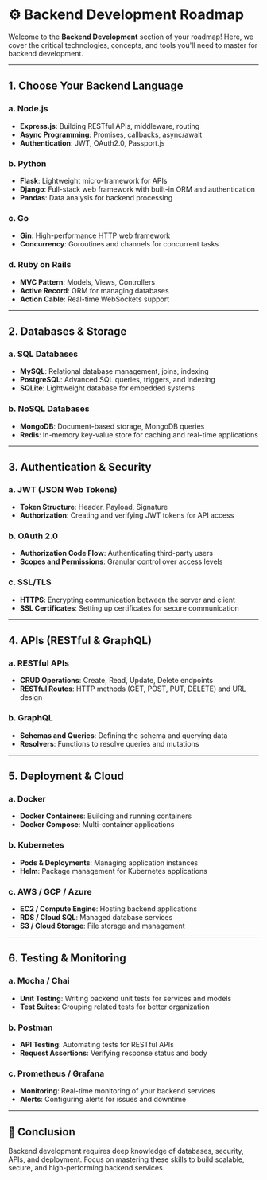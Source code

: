 # ⚙️ Backend Development Roadmap

Welcome to the **Backend Development** section of your roadmap! Here, we cover the critical technologies, concepts, and tools you'll need to master for backend development.

---

## 1. **Choose Your Backend Language**

### a. **Node.js**
- **Express.js**: Building RESTful APIs, middleware, routing
- **Async Programming**: Promises, callbacks, async/await
- **Authentication**: JWT, OAuth2.0, Passport.js

### b. **Python**
- **Flask**: Lightweight micro-framework for APIs
- **Django**: Full-stack web framework with built-in ORM and authentication
- **Pandas**: Data analysis for backend processing

### c. **Go**
- **Gin**: High-performance HTTP web framework
- **Concurrency**: Goroutines and channels for concurrent tasks

### d. **Ruby on Rails**
- **MVC Pattern**: Models, Views, Controllers
- **Active Record**: ORM for managing databases
- **Action Cable**: Real-time WebSockets support

---

## 2. **Databases & Storage**

### a. **SQL Databases**
- **MySQL**: Relational database management, joins, indexing
- **PostgreSQL**: Advanced SQL queries, triggers, and indexing
- **SQLite**: Lightweight database for embedded systems

### b. **NoSQL Databases**
- **MongoDB**: Document-based storage, MongoDB queries
- **Redis**: In-memory key-value store for caching and real-time applications

---

## 3. **Authentication & Security**

### a. **JWT (JSON Web Tokens)**
- **Token Structure**: Header, Payload, Signature
- **Authorization**: Creating and verifying JWT tokens for API access

### b. **OAuth 2.0**
- **Authorization Code Flow**: Authenticating third-party users
- **Scopes and Permissions**: Granular control over access levels

### c. **SSL/TLS**
- **HTTPS**: Encrypting communication between the server and client
- **SSL Certificates**: Setting up certificates for secure communication

---

## 4. **APIs (RESTful & GraphQL)**

### a. **RESTful APIs**
- **CRUD Operations**: Create, Read, Update, Delete endpoints
- **RESTful Routes**: HTTP methods (GET, POST, PUT, DELETE) and URL design

### b. **GraphQL**
- **Schemas and Queries**: Defining the schema and querying data
- **Resolvers**: Functions to resolve queries and mutations

---

## 5. **Deployment & Cloud**

### a. **Docker**
- **Docker Containers**: Building and running containers
- **Docker Compose**: Multi-container applications

### b. **Kubernetes**
- **Pods & Deployments**: Managing application instances
- **Helm**: Package management for Kubernetes applications

### c. **AWS / GCP / Azure**
- **EC2 / Compute Engine**: Hosting backend applications
- **RDS / Cloud SQL**: Managed database services
- **S3 / Cloud Storage**: File storage and management

---

## 6. **Testing & Monitoring**

### a. **Mocha / Chai**
- **Unit Testing**: Writing backend unit tests for services and models
- **Test Suites**: Grouping related tests for better organization

### b. **Postman**
- **API Testing**: Automating tests for RESTful APIs
- **Request Assertions**: Verifying response status and body

### c. **Prometheus / Grafana**
- **Monitoring**: Real-time monitoring of your backend services
- **Alerts**: Configuring alerts for issues and downtime

---

## 🌟 Conclusion

Backend development requires deep knowledge of databases, security, APIs, and deployment. Focus on mastering these skills to build scalable, secure, and high-performing backend services.
